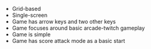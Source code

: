 
+ Grid-based
+ Single-screen
+ Game has arrow keys and two other keys
+ Game focuses around basic arcade-twitch gameplay
+ Game is simple
+ Game has score attack mode as a basic start
